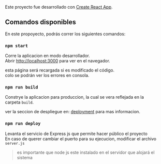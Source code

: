 Este proyecto fue desarrollado con [Create React App](https://github.com/facebook/create-react-app).

## Comandos disponibles

En este propoyecto, podrás correr los siguientes comandos:

### `npm start`

Corre la aplicacion en modo desarrollador.<br>
Abrir [http://localhost:3000](http://localhost:3000) para ver en el navegador.

esta página será recargada si es modificado el código.<br>
colo se podrán ver los errores en consola.

### `npm run build`

Constrye la aplicacion para produccion, la cual se vera reflejada en la carpeta `build`.<br>

ver la seccion de despliegue en: [deployment](https://facebook.github.io/create-react-app/docs/deployment) para mas informacion.

### `npm run deploy`

Levanta el servicio de Express js que permite hacer público el proyecto<br>
En caso de querer cambiar el puerto para su ejecucion, modificar el archivo `server.js`<br>

> es importante que node js este instalado en el servidor que alojará el sistema

